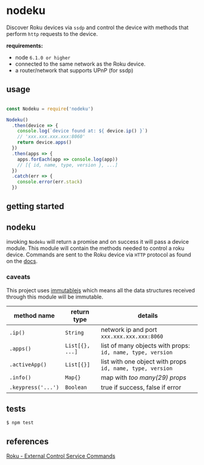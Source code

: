 
# nodeku

Discover Roku devices via `ssdp` and control the device with methods that perform `http` requests to the device.

**requirements:**
  - node `6.1.0 or higher`
  - connected to the same network as the Roku device.
  - a router/network that supports UPnP (for ssdp)

## usage
```javascript

const Nodeku = require('nodeku')

Nodeku()
  .then(device => {
    console.log(`device found at: ${ device.ip() }`)
    // 'xxx.xxx.xxx.xxx:8060'
    return device.apps()
  })
  .then(apps => {
    apps.forEach(app => console.log(app))
    // [{ id, name, type, version }, ...]
  })
  .catch(err => {
    console.error(err.stack)
  })

```
## getting started


## nodeku
invoking `Nodeku` will return a promise and on success it will pass a device module. This module will contain the methods needed to control a roku device. Commands are sent to the Roku device via `HTTP` protocol as found on the [docs][1].

### caveats
This project uses [immutablejs][2] which means all the data structures received through this module will be immutable.


| **method name** | **return type** | **details** |
|---|---|---|
| `.ip()` | `String` | network ip and port `xxx.xxx.xxx.xxx:8060` |
| `.apps()` | `List[{}, ...]` | list of many objects with props: `id, name, type, version` |
| `.activeApp()` | `List[{}]` | list with one object with props `id, name, type, version` |
| `.info()` | `Map{}` | map with *too many(29) props* |
| `.keypress('...')` | `Boolean` | true if success, false if error |

## tests
`$ npm test`


## references
[Roku - External Control Service Commands][1]


<!-- urls -->
[1]: https://sdkdocs.roku.com/display/sdkdoc/External+Control+Guide#ExternalControlGuide-ExternalControlServiceCommands
[2]: http://facebook.github.io/immutable-js/
